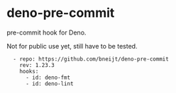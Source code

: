 # deno-pre-commit

pre-commit hook for Deno.

Not for public use yet, still have to be tested.

```
  - repo: https://github.com/bneijt/deno-pre-commit
    rev: 1.23.3
    hooks:
      - id: deno-fmt
      - id: deno-lint
```
